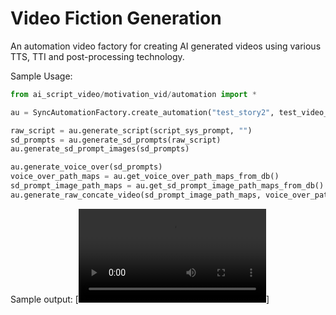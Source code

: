 # Video Fiction Generation

An automation video factory for creating AI generated videos using various TTS, TTI and post-processing technology.

Sample Usage:

```python
from ai_script_video/motivation_vid/automation import *

au = SyncAutomationFactory.create_automation("test_story2", test_video_root_dir_path, test_raw_script_to_sd_prompt_path) 

raw_script = au.generate_script(script_sys_prompt, "")
sd_prompts = au.generate_sd_prompts(raw_script)
au.generate_sd_prompt_images(sd_prompts)

au.generate_voice_over(sd_prompts)
voice_over_path_maps = au.get_voice_over_path_maps_from_db()
sd_prompt_image_path_maps = au.get_sd_prompt_image_path_maps_from_db()
au.generate_raw_concate_video(sd_prompt_image_path_maps, voice_over_path_maps)
```

Sample output:
[![Watch the video](test_concat.mp4)]
